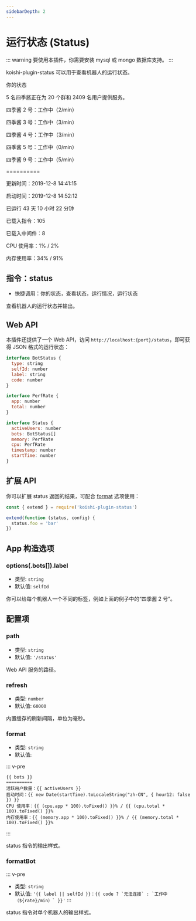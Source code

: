 ```yaml
---
sidebarDepth: 2
---
```


# 运行状态 (Status)

::: warning
要使用本插件，你需要安装 mysql 或 mongo 数据库支持。
:::

koishi-plugin-status 可以用于查看机器人的运行状态。

<panel-view title="聊天记录">
<chat-message nickname="Alice" color="#cc0066">你的状态</chat-message>
<chat-message nickname="Koishi" avatar="/koishi.png">
<p>5 名四季酱正在为 20 个群和 2409 名用户提供服务。</p>
<p>四季酱 2 号：工作中（2/min）</p>
<p>四季酱 3 号：工作中（3/min）</p>
<p>四季酱 4 号：工作中（3/min）</p>
<p>四季酱 5 号：工作中（0/min）</p>
<p>四季酱 9 号：工作中（5/min）</p>
<p>==========</p>
<p>更新时间：2019-12-8 14:41:15</p>
<p>启动时间：2019-12-8 14:52:12</p>
<p>已运行 43 天 10 小时 22 分钟</p>
<p>已载入指令：105</p>
<p>已载入中间件：8</p>
<p>CPU 使用率：1% / 2%</p>
<p>内存使用率：34% / 91%</p>
</chat-message>
</panel-view>

## 指令：status

- 快捷调用：你的状态，查看状态，运行情况，运行状态

查看机器人的运行状态并输出。

## Web API

本插件还提供了一个 Web API，访问 `http://localhost:{port}/status`，即可获得 JSON 格式的运行状态：

```js
interface BotStatus {
  type: string
  selfId: number
  label: string
  code: number
}

interface PerfRate {
  app: number
  total: number
}

interface Status {
  activeUsers: number
  bots: BotStatus[]
  memory: PerfRate
  cpu: PerfRate
  timestamp: number
  startTime: number
}
```

## 扩展 API

你可以扩展 status 返回的结果，可配合 [format](#format) 选项使用：

```js
const { extend } = require('koishi-plugin-status')

extend(function (status, config) {
  status.foo = 'bar'
})
```

## App 构造选项

### options(.bots[]).label

- 类型: `string`
- 默认值: `selfId`

你可以给每个机器人一个不同的标签，例如上面的例子中的“四季酱 2 号”。

## 配置项

### path

- 类型: `string`
- 默认值: `'/status'`

Web API 服务的路径。

### refresh

- 类型: `number`
- 默认值: `60000`

内置缓存的刷新间隔，单位为毫秒。

### format

- 类型: `string`
- 默认值:

::: v-pre
```
{{ bots }}
==========
活跃用户数量：{{ activeUsers }}
启动时间：{{ new Date(startTime).toLocaleString("zh-CN", { hour12: false }) }}
CPU 使用率：{{ (cpu.app * 100).toFixed() }}% / {{ (cpu.total * 100).toFixed() }}%
内存使用率：{{ (memory.app * 100).toFixed() }}% / {{ (memory.total * 100).toFixed() }}%
```
:::

status 指令的输出样式。

### formatBot

::: v-pre
- 类型: `string`
- 默认值: ``'{{ label || selfId }}：{{ code ? `无法连接` : `工作中（${rate}/min）` }}'``
:::

status 指令对单个机器人的输出样式。
